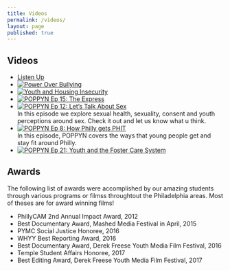 ```yaml
---
title: Videos
permalink: /videos/
layout: page
published: true
---
```


## Videos

- [Listen Up](https://www.youtube.com/watch?v=mR1lpnaqWKM&feature=youtu.be)
- [![Power Over Bullying](https://img.youtube.com/vi/bM-orb7CDcM&feature=youtu.be.jpg)](https://youtu.be/bM-orb7CDcM)
- [![Youth and Housing Insecurity](https://img.youtube.com/vi/Cp-9wj1wgSg&feature=youtu.be)](https://youtu.be/Cp-9wj1wgSg)
- [![POPPYN Ep 15: The Express](https://img.youtube.com/vi/qJo7yNF2SYg)](https://youtu.be/qJo7yNF2SYg)
- [![POPPYN Ep 12: Let’s Talk About Sex](https://img.youtube.com/vi/qHE35-CUWns)](https://www.youtube.com/watch?v=qHE35-CUWns)<br/>
In this episode we explore sexual health, sexuality, consent and youth perceptions around sex. Check it out and let us know what u think.
- [![POPPYN Ep 8: How Philly gets PHIT](https://img.youtube.com/vi/EY6cuTXauWM)](https://youtu.be/EY6cuTXauWM)<br/>
In this episode, POPPYN covers the ways that young people get and stay fit around Philly.
- [![POPPYN Ep 21: Youth and the Foster Care System](https://img.youtube.com/vi/vlhcwYQDylI)](https://www.youtube.com/watch?v=vlhcwYQDylI)

## Awards

The following list of awards were accomplished by our amazing students through various programs or filmss throughtout the Philadelphia areas. Most of theses are for award winning films! 

- PhillyCAM 2nd Annual Impact Award, 2012 
- Best Documentary Award, Mashed Media Festival in April, 2015
- PYMC Social Justice Honoree, 2016 
- WHYY Best Reporting Award, 2016
- Best Documentary Award, Derek Freese Youth Media Film Festival, 2016
- Temple Student Affairs Honoree, 2017
- Best Editing Award, Derek Freese Youth Media Film Festival, 2017

